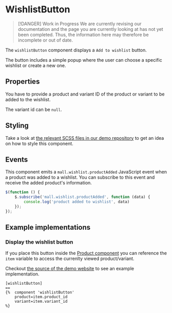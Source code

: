 # WishlistButton

> [!DANGER] Work in Progress
> We are currently revising our documentation and the page you are currently looking at has not yet 
> been completed. Thus, the information here may therefore be incomplete or out of date.

The `wishlistButton` component displays a `Add to wishlist` button.

The button includes a simple popup where the user can choose a specific
wishlist or create a new one.
 
## Properties

You have to provide a product and variant ID of the product or variant
to be added to the wishlist.

The variant id can be `null`. 

## Styling

Take a look
at [the relevant SCSS files in our demo repository](https://github.com/OFFLINE-GmbH/oc-mall-theme/blob/master/resources/scss/mall/wishlists.scss)
to get an idea on how to style this component.

## Events

This component emits a `mall.wishlist.productAdded` JavaScript event when 
a product was added to a wishlist. You can subscribe to this event
and receive the added product's information.

```js
$(function () {
    $.subscribe('mall.wishlist.productAdded', function (data) {
        console.log('product added to wishlist', data)
    });
});
``` 

## Example implementations

### Display the wishlist button

If you place this button inside the [Product component](./product.md)
you can reference the `item` variable to access the currenlty viewed product/variant.

Checkout [the source of the demo website](https://github.com/OFFLINE-GmbH/oc-mall-theme/blob/master/partials/product/belowcartbutton.htm)
 to see an example implementation.

```twig
[wishlistButton]
==
{%  component 'wishlistButton'
    product=item.product_id
    variant=item.variant_id
%}
```